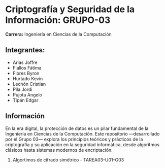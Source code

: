 # Criptografía y Seguridad de la Información: GRUPO-03
**Carrera:** Ingeniería en Ciencias de la Computación  

## Integrantes:
* Arias Joffre 
* Fiallos Fátima 
* Flores Byron 
* Hurtado Kevin 
* Lechón Cristian 
* Pila Jordi 
* Pujota Angelo 
* Tipán Edgar

## Información
En la era digital, la protección de datos es un pilar fundamental de la Ingeniería en Ciencias de la Computación. Este repositorio —desarrollado por el Grupo 03— explora los principios teóricos y prácticos de la criptografía y su aplicación en la seguridad informática, desde algoritmos clásicos hasta sistemas modernos de encriptación.
1. Algortimos de cifrado simétrico - TAREA03-U01-G03
